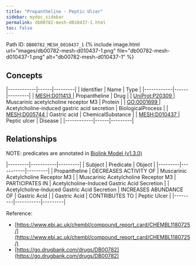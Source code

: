 ```yaml
---
title: "Propantheline - Peptic Ulcer"
sidebar: mydoc_sidebar
permalink: db00782-mesh-d010437-1.html
toc: false 
---
```



Path ID: `DB00782_MESH_D010437_1`
{% include image.html url="images/db00782-mesh-d010437-1.png" file="db00782-mesh-d010437-1.png" alt="db00782-mesh-d010437-1" %}

## Concepts

|------------|------|---------|
| Identifier | Name | Type    |
|------------|------|---------|
| <a href="https://identifiers.org/MESH:D011413">MESH:D011413 </a> | Propantheline | Drug |
| <a href="https://identifiers.org/UniProt:P20309">UniProt:P20309 </a> | Muscarinic acetylcholine receptor M3 | Protein |
| <a href="https://identifiers.org/GO:0001699">GO:0001699 </a> | Acetylcholine-induced gastric acid secretion | BiologicalProcess |
| <a href="https://identifiers.org/MESH:D005744">MESH:D005744 </a> | Gastric acid | ChemicalSubstance |
| <a href="https://identifiers.org/MESH:D010437">MESH:D010437 </a> | Peptic ulcer | Disease |
|------------|------|---------|

## Relationships


NOTE: predicates are annotated in <a href="https://github.com/biolink/biolink-model/releases/tag/v1.3.0">Biolink Model (v1.3.0)</a>

|---------|-----------|---------|
| Subject | Predicate | Object  |
|---------|-----------|---------|
| Propantheline | DECREASES ACTIVITY OF | Muscarinic Acetylcholine Receptor M3 |
| Muscarinic Acetylcholine Receptor M3 | PARTICIPATES IN | Acetylcholine-Induced Gastric Acid Secretion |
| Acetylcholine-Induced Gastric Acid Secretion | INCREASES ABUNDANCE OF | Gastric Acid |
| Gastric Acid | CONTRIBUTES TO | Peptic Ulcer |
|---------|-----------|---------|

Reference: 
  - [https://www.ebi.ac.uk/chembl/compound_report_card/CHEMBL1180725/](https://www.ebi.ac.uk/chembl/compound_report_card/CHEMBL1180725/)
  - [https://go.drugbank.com/drugs/DB00782](https://go.drugbank.com/drugs/DB00782)
